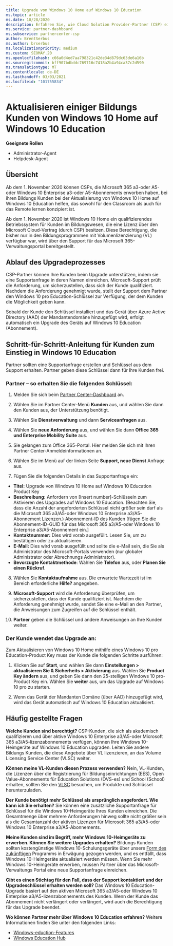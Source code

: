 ```yaml
---
title: Upgrade von Windows 10 Home auf Windows 10 Education
ms.topic: article
ms.date: 10/28/2020
description: Erfahren Sie, wie Cloud Solution Provider-Partner (CSP) einige ihrer Bildungs Kunden von Windows 10 Home auf Windows 10 Education upgraden können.
ms.service: partner-dashboard
ms.subservice: partnercenter-csp
author: BrentSerbus
ms.author: brserbus
ms.localizationpriority: medium
ms.custom: SEOMAY.20
ms.openlocfilehash: c66a0d4ed7aa798321c42de34d879dc63de6a16b
ms.sourcegitcommit: bff907bdbddc769716c7418a2b4a94ca37c2d590
ms.translationtype: MT
ms.contentlocale: de-DE
ms.lasthandoff: 03/03/2021
ms.locfileid: "101755834"
---
```

# <a name="upgrade-some-education-customers-from-windows-10-home-to-windows-10-education"></a>Aktualisieren einiger Bildungs Kunden von Windows 10 Home auf Windows 10 Education

**Geeignete Rollen**

- Administrator-Agent
- Helpdesk-Agent

## <a name="overview"></a>Übersicht

Ab dem 1. November 2020 können CSPs, die Microsoft 365 a3-oder A5-oder Windows 10 Enterprise a3-oder A5-Abonnements erworben haben, bei ihren Bildungs Kunden bei der Aktualisierung von Windows 10 Home auf Windows 10 Education helfen, das sowohl für den Classroom als auch für das Remote lernen konzipiert ist.

Ab dem 1. November 2020 ist Windows 10 Home ein qualifizierendes Betriebssystem für Kunden im Bildungswesen, die eine Lizenz über den Microsoft Cloud-Vertrag (durch CSP) besitzen. Diese Berechtigung, die bisher nur in den Bildungsprogrammen mit Volumenlizenzierung (VL) verfügbar war, wird über den Support für das Microsoft 365-Verwaltungsportal bereitgestellt. 

## <a name="how-the-upgrade-process-works"></a>Ablauf des Upgradeprozesses

CSP-Partner können Ihre Kunden beim Upgrade unterstützen, indem sie eine Supportanfrage in deren Namen einreichen. Microsoft-Support prüft die Anforderung, um sicherzustellen, dass sich der Kunde qualifiziert. Nachdem die Anforderung genehmigt wurde, stellt der Support dem Partner den Windows 10 pro Education-Schlüssel zur Verfügung, der dem Kunden die Möglichkeit geben kann.

Sobald der Kunde den Schlüssel installiert und das Gerät über Azure Active Directory (AAD) der Mandantendomäne hinzugefügt wird, erfolgt automatisch ein Upgrade des Geräts auf Windows 10 Education (Abonnement).   

## <a name="step-by-step-process-for-customers-to-get-windows-10-education"></a>Schritt-für-Schritt-Anleitung für Kunden zum Einstieg in Windows 10 Education

Partner sollten eine Supportanfrage erstellen und Schlüssel aus dem Support erhalten. Partner geben diese Schlüssel dann für Ihre Kunden frei.

### <a name="partners--how-to-get-the-keys"></a>Partner – so erhalten Sie die folgenden Schlüssel:

1. Melden Sie sich beim [Partner Center-Dashboard](https://partner.microsoft.com/dashboard) an.

2. Wählen Sie im Partner Center-Menü **Kunden** aus, und wählen Sie dann den Kunden aus, der Unterstützung benötigt.

3. Wählen Sie **Dienstverwaltung** und dann **Serviceanfragen** aus.

4. Wählen Sie **neue Anforderung** aus, und wählen Sie dann **Office 365 und Enterprise Mobility Suite** aus.

5. Sie gelangen zum Office 365-Portal. Hier melden Sie sich mit Ihren Partner Center-Anmeldeinformationen an.

6. Wählen Sie im Menü auf der linken Seite **Support, neue Dienst** Anfrage aus.

7. Fügen Sie die folgenden Details in das Supportanfrage ein:

- **Titel:** Upgrade von Windows 10 Home auf Windows 10 Education Product Key
- **Beschreibung:** Anfordern von [Insert number]-Schlüsseln zum Aktivieren des Upgrades auf Windows 10 Education. (Beachten Sie, dass die Anzahl der angeforderten Schlüssel nicht größer sein darf als die Microsoft 365 a3/A5-oder Windows 10 Enterprise a3/A5-Abonnement Lizenzen.) Abonnement-ID des Kunden [fügen Sie die Abonnement-ID-GUID für das Microsoft 365 a3/A5-oder Windows 10 Enterprise a3/A5-Abonnement ein.]
- **Kontaktnummer:** Dies wird vorab ausgefüllt. Lesen Sie, um zu bestätigen oder zu aktualisieren.
- **E-Mail:** Dies wird vorab ausgefüllt und sollte die e-Mail sein, die Sie als Administrator des Microsoft-Portals verwenden (nur globaler Administrator oder Abrechnungs Administrator).
- **Bevorzugte Kontaktmethode**: Wählen Sie **Telefon** aus, oder **Planen Sie einen Rückruf**.

8. Wählen Sie **Kontaktaufnahme** aus. Die erwartete Wartezeit ist im Bereich erforderliche **Hilfe?** angegeben.

9. **Microsoft-Support** wird die Anforderung überprüfen, um sicherzustellen, dass der Kunde qualifiziert ist. Nachdem die Anforderung genehmigt wurde, sendet Sie eine e-Mail an den Partner, die Anweisungen zum Zugreifen auf die Schlüssel enthält.

10. **Partner** geben die Schlüssel und andere Anweisungen an Ihre Kunden weiter.

### <a name="customer-applies-the-upgrade"></a>Der Kunde wendet das Upgrade an:

Zum Aktualisieren von Windows 10 Home mithilfe eines Windows 10 pro Education-Product Key muss der Kunde die folgenden Schritte ausführen:  

1. Klicken Sie auf **Start**, und wählen Sie dann **Einstellungen > aktualisieren Sie & Sicherheits > Aktivierung** aus. Wählen Sie **Product Key ändern** aus, und geben Sie dann den 25-stelligen Windows 10 pro-Product Key ein. Wählen Sie **weiter** aus, um das Upgrade auf Windows 10 pro zu starten.

2. Wenn das Gerät der Mandanten Domäne (über AAD) hinzugefügt wird, wird das Gerät automatisch auf Windows 10 Education aktualisiert.  

## <a name="frequently-asked-questions"></a>Häufig gestellte Fragen

**Welche Kunden sind berechtigt?**
CSP-Kunden, die sich als akademisch qualifizieren und über aktive Windows 10 Enterprise a3/A5-oder Microsoft 365 a3/A5-lizenzabonnements verfügen, können Ihre Windows 10-Heimgeräte auf Windows 10 Education upgraden. Leiten Sie andere Bildungs Kunden, die diese Angebote über VL lizenzieren, an das Volume Licensing Service Center (VLSC) weiter.

**Können meine VL-Kunden diesen Prozess verwenden?**
Nein, VL-Kunden, die Lizenzen über die Registrierung für Bildungseinrichtungen (EES), Open Value-Abonnements für Education Solutions (OVS-es) und School (School) erhalten, sollten Sie den [VLSC](https://www.microsoft.com/Licensing/servicecenter/default.aspx) besuchen, um Produkte und Schlüssel herunterzuladen. 

**Der Kunde benötigt mehr Schlüssel als ursprünglich angefordert. Wie kann ich Sie erhalten?**
Sie können eine zusätzliche Supportanfrage für Schlüssel für die Windows 10-Heimgeräte Ihres Kunden einreichen. Die Gesamtmenge über mehrere Anforderungen hinweg sollte nicht größer sein als die Gesamtanzahl der aktiven Lizenzen für Microsoft 365 a3/A5-oder Windows 10 Enterprise a3/A5-Abonnements.

**Meine Kunden sind im Begriff, mehr Windows 10-Heimgeräte zu erwerben. Können Sie weitere Upgrades erhalten?**
Bildungs Kunden sollten kostengünstige Windows 10-Schulungsgeräte über unsere [Form des zukünftigen](https://www.microsoft.com/education/products/windows/shapethefuture.aspx) Programms in Erwägung gezogen werden, und es entfällt, dass Windows 10-Heimgeräte aktualisiert werden müssen. Wenn Sie mehr Windows 10-Heimgeräte erwerben, müssen Partner über das Microsoft-Verwaltungs Portal eine neue Supportanfrage einreichen.

**Gibt es einen Stichtag für den Fall, dass der Support kontaktiert und der Upgradeschlüssel erhalten werden soll?**
Das Windows 10 Education-Upgrade basiert auf den aktiven Microsoft 365 a3/A5-oder Windows 10 Enterprise a3/A5-lizenzabonnements des Kunden. Wenn der Kunde das Abonnement nicht verlängert oder verlängert, wird auch die Berechtigung für das Upgrade beendet.

**Wo können Partner mehr über Windows 10 Education erfahren?**
Weitere Informationen finden Sie unter den folgenden Links:

- [Windows-eduction-Features](https://www.microsoft.com/education/products/windows/features)
- [Windows Education Hub](/education/windows/)